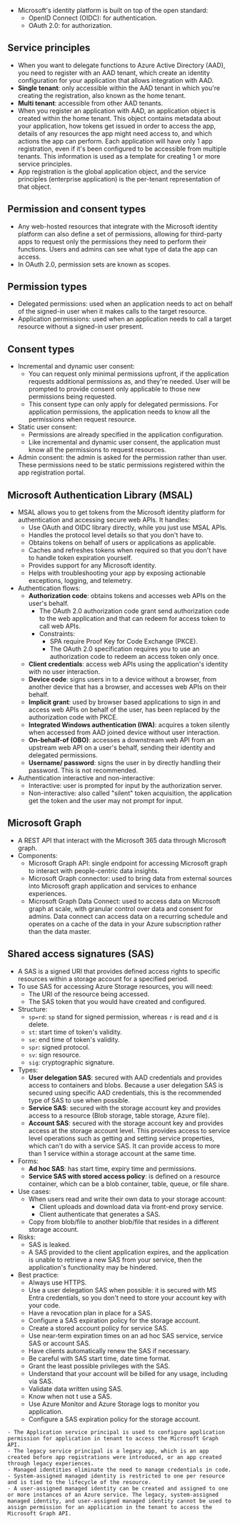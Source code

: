 - Microsoft's identity platform is built on top of the open standard:
	- OpenID Connect (OIDC): for authentication.
	- OAuth 2.0: for authorization.
## Service principles
- When you want to delegate functions to Azure Active Directory (AAD), you need to register with an AAD tenant, which create an identity configuration for your application that allows integration with AAD.
- **Single tenant**: only accessible within the AAD tenant in which you're creating the registration, also known as the home tenant.
- **Multi tenant**: accessible from other AAD tenants.
- When you register an application with AAD, an application object is created within the home tenant. This object contains metadata about your application, how tokens get issued in order to access the app, details of any resources the app might need access to, and which actions the app can perform. Each application will have only 1 app registration, even if it's been configured to be accessible from multiple tenants. This information is used as a template for creating 1 or more service principles.
- App registration is the global application object, and the service principles (enterprise application) is the per-tenant representation of that object.
## Permission and consent types
- Any web-hosted resources that integrate with the Microsoft identity platform can also define a set of permissions, allowing for third-party apps to request only the permissions they need to perform their functions. Users and admins can see what type of data the app can access.
- In OAuth 2.0, permission sets are known as scopes.
## Permission types
- Delegated permissions: used when an application needs to act on behalf of the signed-in user when it makes calls to the target resource.
- Application permissions: used when an application needs to call a target resource without a signed-in user present.
## Consent types
- Incremental and dynamic user consent:
	- You can request only minimal permissions upfront, if the application requests additional permissions as, and they're needed. User will be prompted to provide consent only applicable to those new permissions being requested.
	- This consent type can only apply for delegated permissions. For application permissions, the application needs to know all the permissions when request resource.
- Static user consent: 
	- Permissions are already specified in the application configuration.
	- Like incremental and dynamic user consent, the application must know all the permissions to request resources.
- Admin consent: the admin is asked for the permission rather than user. These permissions need to be static permissions registered within the app registration portal.
## Microsoft Authentication Library (MSAL)
- MSAL allows you to get tokens from the Microsoft identity platform for authentication and accessing secure web APIs. It handles:
	- Use OAuth and OIDC library directly, while you just use MSAL APIs.
	- Handles the protocol level details so that you don't have to.
	- Obtains tokens on behalf of users or applications as applicable.
	- Caches and refreshes tokens when required so that you don't have to handle token expiration yourself.
	- Provides support for any Microsoft identity.
	- Helps with troubleshooting your app by exposing actionable exceptions, logging, and telemetry.
- Authentication flows:
	- **Authorization code**: obtains tokens and accesses web APIs on the user's behalf.
		- The OAuth 2.0 authorization code grant send authorization code to the web application and that can redeem for access token to call web APIs.
		- Constraints:
			- SPA require Proof Key for Code Exchange (PKCE).
			- The OAuth 2.0 specification requires you to use an authorization code to redeem an access token only once.
	- **Client credentials**: access web APIs using the application's identity with no user interaction.
	- **Device code**: signs users in to a device without a browser, from another device that has a browser, and accesses web APIs on their behalf.
	- **Implicit grant**: used by browser based applications to sign in and access web APIs on behalf of the user, has been replaced by the authorization code with PKCE.
	- **Integrated Windows authentication (IWA)**: acquires a token silently when accessed from AAD joined device without user interaction.
	- **On-behalf-of (OBO)**: accesses a downstream web API from an upstream web API on a user's behalf, sending their identity and delegated permissions.
	- **Username/ password**: signs the user in by directly handling their password. This is not recommended.
- Authentication interactive and non-interactive:
	- Interactive: user is prompted for input by the authorization server.
	- Non-interactive: also called "silent" token acquisition, the application get the token and the user may not prompt for input.
## Microsoft Graph
- A REST API that interact with the Microsoft 365 data through Microsoft graph.
- Components:
	- Microsoft Graph API: single endpoint for accessing Microsoft graph to interact with people-centric data insights.
	- Microsoft Graph connector: used to bring data from external sources into Microsoft graph application and services to enhance experiences.
	- Microsoft Graph Data Connect: used to access data on Microsoft graph at scale, with granular control over data and consent for admins. Data connect can access data on a recurring schedule and operates on a cache of the data in your Azure subscription rather than the data master.
## Shared access signatures (SAS)
- A SAS is a signed URI that provides defined access rights to specific resources within a storage account for a specified period.
- To use SAS for accessing Azure Storage resources, you will need:
	- The URI of the resource being accessed.
	- The SAS token that you would have created and configured.
- Structure:
	- `sp=rd`: `sp` stand for signed permission, whereas `r` is read and `d` is delete.
	- `st`: start time of token's validity.
	- `se`: end time of token's validity.
	- `spr`: signed protocol.
	- `sv`: sign resource.
	- `sig`: cryptographic signature.
- Types:
	- **User delegation SAS**: secured with AAD credentials and provides access to containers and blobs. Because a user delegation SAS is secured using specific AAD credentials, this is the recommended type of SAS to use when possible.
	- **Service SAS**: secured with the storage account key and provides access to a resource (Blob storage, table storage, Azure file).
	- **Account SAS**: secured with the storage account key and provides access at the storage account level. This provides access to service level operations such as getting and setting service properties, which can't do with a service SAS. It can provide access to more than 1 service within a storage account at the same time.
- Forms:
	- **Ad hoc SAS**: has start time, expiry time and permissions.
	- **Service SAS with stored access policy**: is defined on a resource container, which can be a blob container, table, queue, or file share.
- Use cases:
	- When users read and write their own data to your storage account:
		- Client uploads and download data via front-end proxy service.
		- Client authenticate that generates a SAS.
	- Copy from blob/file to another blob/file that resides in a different storage account.
- Risks:
	- SAS is leaked.
	- A SAS provided to the client application expires, and the application is unable to retrieve a new SAS from your service, then the application's functionality may be hindered.
- Best practice:
	- Always use HTTPS.
	- Use a user delegation SAS when possible: it is secured with MS Entra credentials, so you don't need to store your account key with your code.
	- Have a revocation plan in place for a SAS.
	- Configure a SAS expiration policy for the storage account.
	- Create a stored account policy for service SAS.
	- Use near-term expiration times on an ad hoc SAS service, service SAS or account SAS.
	- Have clients automatically renew the SAS if necessary.
	- Be careful with SAS start time, date time format.
	- Grant the least possible privileges with the SAS.
	- Understand that your account will be billed for any usage, including via SAS.
	- Validate data written using SAS.
	- Know when not t use a SAS.
	- Use Azure Monitor and Azure Storage logs to monitor you application.
	- Configure a SAS expiration policy for the storage account.
```ad-note
- The Application service principal is used to configure application permission for application in tenant to access the Microsoft Graph API.
- The legacy service principal is a legacy app, which is an app created before app registrations were introduced, or an app created through legacy experiences.
- Managed identities eliminate the need to manage credentials in code.
- System-assigned managed identity is restricted to one per resource and is tied to the lifecycle of the resource.
- A user-assigned managed identity can be created and assigned to one or more instances of an Azure service. The legacy, system-assigned managed identity, and user-assigned managed identity cannot be used to assign permission for an application in the tenant to access the Microsoft Graph API.
```